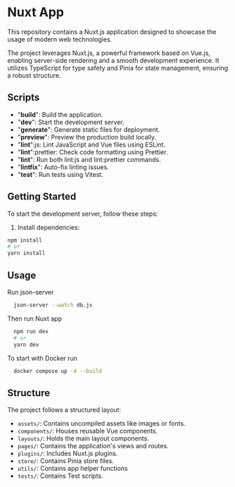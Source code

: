 # Nuxt App

This repository contains a Nuxt.js application designed to showcase the usage of modern web technologies.

The project leverages Nuxt.js, a powerful framework based on Vue.js, enabling server-side rendering and a smooth development experience. It utilizes TypeScript for type safety and Pinia for state management, ensuring a robust structure.

## Scripts

- "**build**": Build the application.
- "**dev**": Start the development server.
- "**generate**": Generate static files for deployment.
- "**preview**": Preview the production build locally.
- "**lint**":js: Lint JavaScript and Vue files using ESLint.
- "**lint**":prettier: Check code formatting using Prettier.
- "**lint**": Run both lint:js and lint:prettier commands.
- "**lintfix**": Auto-fix linting issues.
- "**test**": Run tests using Vitest.

## Getting Started

To start the development server, follow these steps:

1. Install dependencies:

```bash
npm install
# or
yarn install
```

## Usage

  Run json-server

```bash
  json-server --watch db.js
```

  Then run Nuxt app

```bash
  npm run dev
  # or
  yarn dev
```

To start with Docker run

```bash
  docker compose up -d --build
```

## Structure

The project follows a structured layout:
- `assets/`: Contains uncompiled assets like images or fonts.
- `components/`: Houses reusable Vue components.
- `layouts/`: Holds the main layout components.
- `pages/`: Contains the application's views and routes.
- `plugins/`: Includes Nuxt.js plugins.
- `store/`: Contains Pinia store files.
- `utils/`: Contains app helper functions
- `tests/`: Contains Test scripts.
